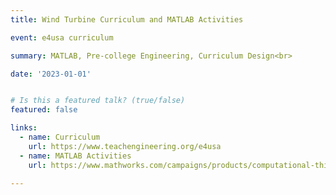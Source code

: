 ```yaml
---
title: Wind Turbine Curriculum and MATLAB Activities

event: e4usa curriculum

summary: MATLAB, Pre-college Engineering, Curriculum Design<br>

date: '2023-01-01'


# Is this a featured talk? (true/false)
featured: false

links:
  - name: Curriculum
    url: https://www.teachengineering.org/e4usa
  - name: MATLAB Activities
    url: https://www.mathworks.com/campaigns/products/computational-thinking-examples.html#

---
```


